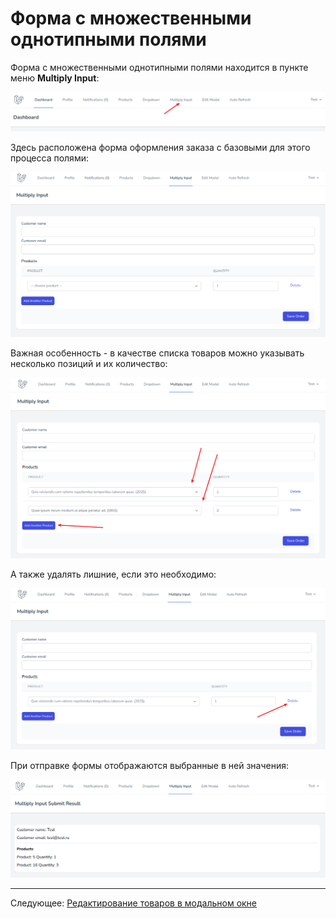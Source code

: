 # Форма с множественными однотипными полями

Форма с множественными однотипными полями находится в пункте меню **Multiply Input**:

![](images/001.png)

Здесь расположена форма оформления заказа с базовыми для этого процесса полями:

![](images/002.png)

Важная особенность - в качестве списка товаров можно указывать несколько позиций и их количество:

![](images/003.png)

А также удалять лишние, если это необходимо:

![](images/004.png)

При отправке формы отображаются выбранные в ней значения:

![](images/005.png)

---

Следующее: [Редактирование товаров в модальном окне](../10-edit-modal/README.md)
